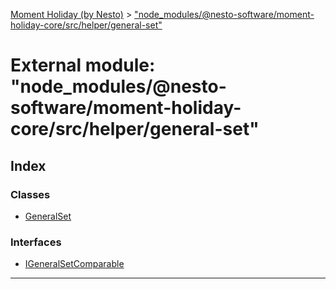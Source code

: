 [Moment Holiday (by Nesto)](../README.md) > ["node_modules/@nesto-software/moment-holiday-core/src/helper/general-set"](../modules/_node_modules__nesto_software_moment_holiday_core_src_helper_general_set_.md)

# External module: "node_modules/@nesto-software/moment-holiday-core/src/helper/general-set"

## Index

### Classes

* [GeneralSet](../classes/_node_modules__nesto_software_moment_holiday_core_src_helper_general_set_.generalset.md)

### Interfaces

* [IGeneralSetComparable](../interfaces/_node_modules__nesto_software_moment_holiday_core_src_helper_general_set_.igeneralsetcomparable.md)

---

